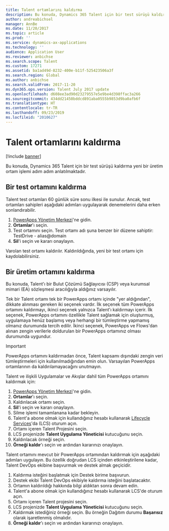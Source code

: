 ```yaml
---
title: Talent ortamlarını kaldırma
description: Bu konuda, Dynamics 365 Talent için bir test sürüşü kaldırma yeni bir üretim ortam işlemi adım adım anlatılmaktadır.
author: andreabichsel
manager: AnnBe
ms.date: 11/20/2017
ms.topic: article
ms.prod: ''
ms.service: dynamics-ax-applications
ms.technology: ''
audience: Application User
ms.reviewer: anbichse
ms.search.scope: Talent
ms.custom: 17271
ms.assetid: ba1ad49d-8232-400e-b11f-525423506a3f
ms.search.region: Global
ms.author: anbichse
ms.search.validFrom: 2017-11-20
ms.dyn365.ops.version: Talent July 2017 update
ms.openlocfilehash: d608ee3ad90d23279557e5e9be4d398ffac3a266
ms.sourcegitcommit: 434dd21450bddcd891aba0555b9853d9ba0afb6f
ms.translationtype: HT
ms.contentlocale: tr-TR
ms.lasthandoff: 09/23/2019
ms.locfileid: "2010627"
---
```

# <a name="remove-talent-environments"></a>Talent ortamlarını kaldırma

[!include [banner](includes/banner.md)]

Bu konuda, Dynamics 365 Talent için bir test sürüşü kaldırma yeni bir üretim ortam işlemi adım adım anlatılmaktadır.

## <a name="removing-a-test-drive-environment"></a>Bir test ortamını kaldırma

Talent test ortamları 60 günlük süre sonu ilkesi ile sunulur. Ancak, test ortamları sahipleri aşağıdaki adımları uygulayarak denemelerini daha erken sonlandırabilir. 

1. [PowerApps Yönetim Merkezi](https://admin.businessplatform.microsoft.com/)'ne gidin.
2. **Ortamlar**'ı seçin.
3. Test ortamını seçin. Test ortamı adı şuna benzer bir düzene sahiptir: TestDrive - alias@domain
4. **Sil**'i seçin ve kararı onaylayın. 

Varolan test ortamı kaldırılır. Kaldırıldığında, yeni bir test ortamı için kaydolabilirsiniz. 

## <a name="removing-a-production-environment"></a>Bir üretim ortamını kaldırma

Bu konuda, Talent'ı bir Bulut Çözümü Sağlayıcısı (CSP) veya kurumsal mimari (EA) sözleşmesi aracılığıyla aldığınız varsayılır. 

Tek bir Talent ortamı tek bir PowerApps ortamı içinde "yer aldığından", dikkate alınması gereken iki seçenek vardır. İlk seçenek tüm PowerApps ortamını kaldırmayı, ikinci seçenek yalnızca Talent'ı kaldırmayı içerir. İlk seçenek, PowerApps ortamını özellikle Talent sağlamak için oluşturmuş, uygulamaya henüz başlamış veya herhangi bir tümleştirme yapmamış olmanız durumunda tercih edilir. İkinci seçenek, PowerApps ve Flows'dan alınan zengin verilerle doldurulan bir PowerApps ortamınız olması durumunda uygundur.

> [!Important]
> PowerApps ortamını kaldırmadan önce, Talent kapsamı dışındaki zengin veri tümleştirmeleri için kullanılmadığından emin olun. Varsayılan PowerApps ortamlarının da kaldırılamayacağını unutmayın. 

Talent ve ilişkili Uygulamalar ve Akışlar dahil tüm PowerApps ortamını kaldırmak için:

1. [PowerApps Yönetim Merkezi](https://admin.businessplatform.microsoft.com/)'ne gidin.
2. **Ortamlar**'ı seçin.
3. Kaldırılacak ortamı seçin.
4. **Sil**'i seçin ve kararı onaylayın. 
5. Silme işlemi tamamlanana kadar bekleyin.
6. Talent'a abone olmak için kullandığınız hesabı kullanarak [Lifecycle Services](https://lcs.dynamics.com/Logon/Index)'da (LCS) oturum açın. 
7. Ortamı içeren Talent Projesini seçin. 
8. LCS projenizde **Talent Uygulama Yöneticisi** kutucuğunu seçin. 
9. Kaldırılacak örneği seçin. 
10. **Örneği kaldır**'ı seçin ve ardından kararınızı onaylayın.  

Talent ortamını mevcut bir PowerApps ortamından kaldırmak için aşağıdaki adımları uygulayın. Bu özellik doğrudan LCS içinden etkinleştirilene kadar, Talent DevOps ekibine başvurmak ve destek almak geçicidir.

1. Kaldırma isteğini başlatmak için Destek birime başvurun.
2. Destek ekibi Talent DevOps ekibiyle kaldırma isteğini başlatacaktır. 
3. Ortamın kaldırıldığı hakkında bilgi aldıktan sonra devam edin.
4.  Talent'a abone olmak için kullandığınız hesabı kullanarak LCS'de oturum açın. 
5. Ortamı içeren Talent projesini seçin. 
6. LCS projenizde **Talent Uygulama Yöneticisi** kutucuğunu seçin. 
7. Kaldırmak istediğiniz örneği seçin. Bu örneğin Dağıtım durumu **Başarısız** olarak işaretlenmiş olmalıdır.
8. **Örneği kaldır**'ı seçin ve ardından kararınızı onaylayın. 

